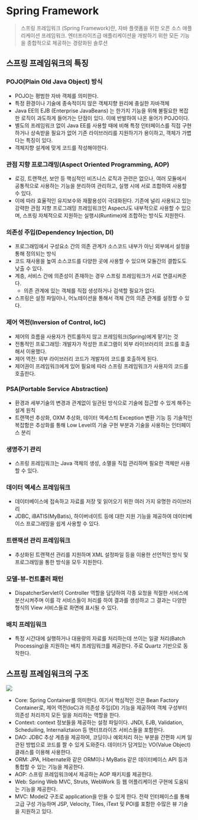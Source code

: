 # Spring Framework
> 스프링 프레임워크 (Spring Framework)란, 자바 플랫폼을 위한 오픈 소스 애플리케이션 프레임워크. 엔터프라이즈급 애플리케이션을 개발하기 위한 모든 기능을 종합적으로 제공하는 경량화된 솔루션

## 스프링 프레임워크의 특징
### POJO(Plain Old Java Object) 방식
- POJO는 평범한 자바 객체를 의미한다. 
- 특정 환경이나 기술에 종속적이지 않은 객체지향 원리에 충실한 자바객체 
- Java EE의 EJB (Enterprise JavaBeans) 는 한가지 기능을 위해 불필요한 복잡한 로직이 과도하게 들어가는 단점이 있다. 이에 반발하여 나온 용어가 POJO이다. 
- 별도의 프레임워크 없이 Java EE를 사용할 때에 비해 특정 인터페이스를 직접 구현하거나 상속받을 필요가 없어 기존 라이브러리를 지원하기가 용이하고, 객체가 가볍다는 특징이 있다. 
- 객체지향 설계에 맞게 코드를 작성해야한다.
  
### 관점 지향 프로그래밍(Aspect Oriented Programming, AOP) 
- 로깅, 트랜잭션, 보안 등 핵심적인 비즈니스 로직과 관련은 없으나, 여러 모듈에서 공통적으로 사용하는 기능을 분리하여 관리하고, 실행 시에 서로 조합하여 사용할 수 있다. 
- 이에 따라 효율적인 유지보수와 재활용성이 극대화된다. 기존에 널리 사용되고 있는 강력한 관점 지향 프로그래밍 프레임워크인 AspectJ도 내부적으로 사용할 수 있으며, 스프링 자체적으로 지원하는 실행시(Runtime)에 조합하는 방식도 지원한다.

### 의존성 주입(Dependency Injection, DI)
- 프로그래밍에서 구성요소 간의 의존 관계가 소스코드 내부가 아닌 외부에서 설정을 통해 정의되는 방식 
- 코드 재사용을 높여 소스코드를 다양한 곳에 사용할 수 있으며 모듈간의 결합도도 낮출 수 있다. 
- 계층, 서비스 간에 의존성이 존재하는 경우 스프링 프레임워크가 서로 연결시켜준다. 
  - 의존 관계에 있는 객체를 직접 생성하거나 검색할 필요가 없다.
- 스프링은 설정 파일이나, 어노테이션을 통해서 객체 간의 의존 관계를 설정할 수 있다.

### 제어 역전(Inversion of Control, IoC)
- 제어의 흐름을 사용자가 컨트롤하지 않고 프레임워크(Spring)에게 맡기는 것 
- 전통적인 프로그래밍: 개발자가 작성한 프로그램이 외부 라이브러리의 코드를 호출해서 이용했다. 
- 제어 역전: 외부 라이브러리 코드가 개발자의 코드를 호출하게 된다. 
- 제어권이 프레임워크에게 있어 필요에 따라 스프링 프레임워크가 사용자의 코드를 호출한다.

### PSA(Portable Service Abstraction)
- 환경과 세부기술의 변경과 관계없이 일관된 방식으로 기술에 접근할 수 있게 해주는 설계 원칙
- 트랜잭션 추상화, OXM 추상화, 데이터 액세스틔 Exception 변환 기능 등 기술적인 복잡함은 추상화를 통해 Low Level의 기술 구현 부분과 기술을 사용하는 인터페이스 분리

### 생명주기 관리
- 스프링 프레임워크는 Java 객체의 생성, 소멸을 직접 관리하며 필요한 객체만 사용할 수 있다.

### 데이터 엑세스 프레임워크
- 데이터베이스에 접속하고 자료를 저장 및 읽어오기 위한 여러 가지 유명한 라이브러리
- JDBC, iBATIS(MyBatis), 하이버네이트 등에 대한 지원 기능을 제공하여 데이터베이스 프로그래밍을 쉽게 사용할 수 있다.

### 트랜잭션 관리 프레임워크
- 추상화된 트랜잭션 관리를 지원하며 XML 설정파일 등을 이용한 선언적인 방식 및 프로그래밍을 통한 방식을 모두 지원한다.

### 모델-뷰-컨트롤러 패턴
- DispatcherServlet이 Controller 역할을 담당하여 각종 요청을 적절한 서비스에 분산시켜주며 이를 각 서비스들이 처리를 하여 결과를 생성하고 그 결과는 다양한 형식의 View 서비스들로 화면에 표시될 수 있다.

### 배치 프레임워크
- 특정 시간대에 실행하거나 대용량의 자료를 처리하는데 쓰이는 일괄 처리(Batch Processing)을 지원하는 배치 프레임워크를 제공한다. 주로 Quartz 기반으로 동작한다.

## 스프링 프레임워크의 구조 

<img src="https://user-images.githubusercontent.com/45252618/196095446-1ee506df-8305-4fc2-acc2-4a36f81e79f6.png">

- Core: Spring Container를 의미한다. 여기서 핵심적인 것은 Bean Factory Container로, 제어 역전(IoC)과 의존성 주입(DI) 기능을 제공하여 객체 구성부터 의존성 처리까지 모든 일을 처리하는 역할을 한다.
- Context: context 정보들을 제공하는 설정 파일이다. JNDI, EJB, Validation, Scheduiling, Internaliztaion 등 엔터프라이즈 서비스들을 포함한다.
- DAO: JDBC 추상 계층을 제공하여, 코딩이나 예외처리 하는 부분을 간편화 시켜 일관된 방법으로 코드를 짤 수 있게 도와준다. 데이터가 담겨있는 VO(Value Object) 클래스를 이용해 사용한다.
- ORM: JPA, Hibernate와 같은 ORM이나 MyBatis 같은 데이터베이스 API 등과 통합할 수 있는 기능을 제공한다.
- AOP: 스프링 프레임워크에서 제공하는 AOP 패키지를 제공한다.
- Web: Spring Web MVC, Struts, WebWork 등 웹 어플리케이션 구현에 도움되는 기능을 제공한다.
- MVC: Model2 구조로 application을 만들 수 있게 한다. 전략 인터페이스를 통해 고급 구성 가능하며 JSP, Velocity, Tiles, iText 및 POI를 포함한 수많은 뷰 기술을 지원하고 있다.
